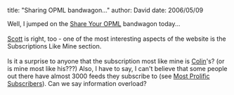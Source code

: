 
title: "Sharing OPML bandwagon..."
author: David
date: 2006/05/09

Well, I jumped on the [Share Your OPML](http://share.opml.org/) bandwagon today...<br><br>[Scott](http://www.hanselman.com/blog/ShareMyOPMLEveryonesDoingIt.aspx) is right, too - one of the most interesting aspects of the website is the Subscriptions Like Mine section.<br><br>Is it a surprise to anyone that the subscription most like mine is [Colin](http://www.colinneller.com/blog/)'s? (or is mine most like his???) Also, I have to say, I can't believe that some people out there have almost 3000 feeds they subscribe to (see [Most Prolific Subscribers](http://share.opml.org/prolificsubscribers/)). Can we say information overload?<br>
